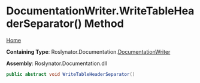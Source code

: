 <a name="_top"></a>

# DocumentationWriter\.WriteTableHeaderSeparator\(\) Method

[Home](../../../../README.md#_top)

**Containing Type**: Roslynator\.Documentation\.[DocumentationWriter](../README.md#_top)

**Assembly**: Roslynator\.Documentation\.dll

```csharp
public abstract void WriteTableHeaderSeparator()
```


